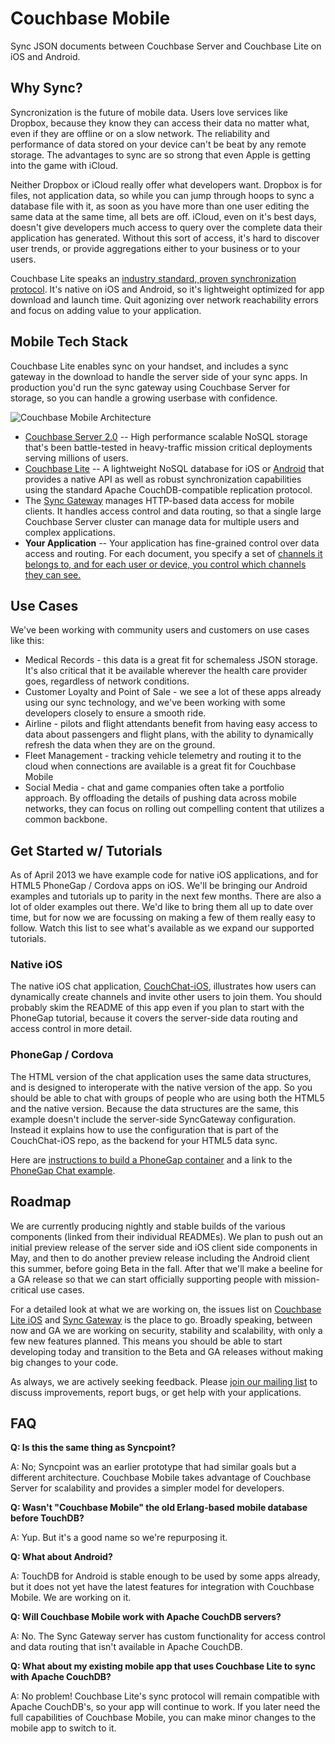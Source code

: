 Couchbase Mobile
======

Sync JSON documents between Couchbase Server and Couchbase Lite on iOS and Android.

## Why Sync?

Syncronization is the future of mobile data. Users love services like Dropbox, because they know they can access their data no matter what, even if they are offline or on a slow network. The reliability and performance of data stored on your device can't be beat by any remote storage. The advantages to sync are so strong that even Apple is getting into the game with iCloud.

Neither Dropbox or iCloud really offer what developers want. Dropbox is for files, not application data, so while you can jump through hoops to sync a database file with it, as soon as you have more than one user editing the same data at the same time, all bets are off. iCloud, even on it's best days, doesn't give developers much access to query over the complete data their application has generated. Without this sort of access, it's hard to discover user trends, or provide aggregations either to your business or to your users.

Couchbase Lite speaks an [industry standard, proven synchronization protocol](https://github.com/couchbase/couchbase-lite-ios/wiki/Replication-Algorithm). It's native on iOS and Android, so it's lightweight optimized for app download and launch time. Quit agonizing over network reachability errors and focus on adding value to your application.

## Mobile Tech Stack

Couchbase Lite enables sync on your handset, and includes a sync gateway in the download to handle the server side of your sync apps. In production you'd run the sync gateway using Couchbase Server for storage, so you can handle a growing userbase with confidence.

![Couchbase Mobile Architecture](http://jchris.ic.ht/files/slides/mobile-arch.png)

* [Couchbase Server 2.0](http://www.couchbase.com/couchbase-server/overview) -- High performance scalable NoSQL storage that's been battle-tested in heavy-traffic mission critical deployments serving millions of users.
* [Couchbase Lite](https://github.com/couchbase/couchbase-lite-ios) -- A lightweight NoSQL database for iOS or [Android](https://github.com/couchbaselabs/TouchDB-Android) that provides a native API as well as robust synchronization capabilities using the standard Apache CouchDB-compatible replication protocol.
* The [Sync Gateway](https://github.com/couchbaselabs/sync_gateway) manages HTTP-based data access for mobile clients. It handles access control and data routing, so that a single large Couchbase Server cluster can manage data for multiple users and complex applications.
* **Your Application** -- Your application has fine-grained control over data access and routing. For each document, you specify a set of [channels it belongs to, and for each user or device, you control which channels they can see.](https://github.com/couchbaselabs/sync_gateway/wiki/channels-access-control-and-data-routing-w-sync-function)

## Use Cases

We've been working with community users and customers on use cases like this:

* Medical Records - this data is a great fit for schemaless JSON storage. It's also critical that it be available wherever the health care provider goes, regardless of network conditions.
* Customer Loyalty and Point of Sale - we see a lot of these apps already using our sync technology, and we've been working with some developers closely to ensure a smooth ride.
* Airline - pilots and flight attendants benefit from having easy access to data about passengers and flight plans, with the ability to dynamically refresh the data when they are on the ground.
* Fleet Management - tracking vehicle telemetry and routing it to the cloud when connections are available is a great fit for Couchbase Mobile
* Social Media - chat and game companies often take a portfolio approach. By offloading the details of pushing data across mobile networks, they can focus on rolling out compelling content that utilizes a common backbone.

## Get Started w/ Tutorials

As of April 2013 we have example code for native iOS applications, and for HTML5 PhoneGap / Cordova apps on iOS. We'll be bringing our Android examples and tutorials up to parity in the next few months. There are also a lot of older examples out there. We'd like to bring them all up to date over time, but for now we are focussing on making a few of them really easy to follow. Watch this list to see what's available as we expand our supported tutorials.

### Native iOS

The native iOS chat application, [CouchChat-iOS](https://github.com/couchbaselabs/CouchChat-iOS), illustrates how users can dynamically create channels and invite other users to join them. You should probably skim the README of this app even if you plan to start with the PhoneGap tutorial, because it covers the server-side data routing and access control in more detail.

### PhoneGap / Cordova

The HTML version of the chat application uses the same data structures, and is designed to interoperate with the native version of the app. So you should be able to chat with groups of people who are using both the HTML5 and the native version. Because the data structures are the same, this example doesn't include the server-side SyncGateway configuration. Instead it explains how to use the configuration that is part of the CouchChat-iOS repo, as the backend for your HTML5 data sync.

Here are [instructions to build a PhoneGap container](https://github.com/couchbaselabs/LiteGap/wiki/Building-a-PhoneGap-Couchbase-Lite-Container) and a link to the [PhoneGap Chat example](https://github.com/couchbaselabs/CouchChat-PhoneGap).

## Roadmap

We are currently producing nightly and stable builds of the various components (linked from their individual READMEs). We plan to push out an initial preview release of the server side and iOS client side components in May, and then to do another preview release including the Android client this summer, before going Beta in the fall. After that we'll make a beeline for a GA release so that we can start officially supporting people with mission-critical use cases.

For a detailed look at what we are working on, the issues list on [Couchbase Lite iOS](https://github.com/couchbase/couchbase-lite-ios/issues) and [Sync Gateway](https://github.com/couchbaselabs/sync_gateway/issues) is the place to go. Broadly speaking, between now and GA we are working on security, stability and scalability, with only a few new features planned. This means you should be able to start developing today and transition to the Beta and GA releases without making big changes to your code.

As always, we are actively seeking feedback. Please [join our mailing list](https://groups.google.com/forum/#!forum/mobile-couchbase) to discuss improvements, report bugs, or get help with your applications.


## FAQ

**Q: Is this the same thing as Syncpoint?**

A: No; Syncpoint was an earlier prototype that had similar goals but a different architecture. Couchbase Mobile takes advantage of Couchbase Server for scalability and provides a simpler model for developers.

**Q: Wasn't "Couchbase Mobile" the old Erlang-based mobile database before TouchDB?**

A: Yup. But it's a good name so we're repurposing it.

**Q: What about Android?**

A: TouchDB for Android is stable enough to be used by some apps already, but it does not yet have the latest features for integration with Couchbase Mobile. We are working on it.

**Q: Will Couchbase Mobile work with Apache CouchDB servers?**

A: No. The Sync Gateway server has custom functionality for access control and data routing that isn't available in Apache CouchDB.

**Q: What about my existing mobile app that uses Couchbase Lite to sync with Apache CouchDB?**

A: No problem! Couchbase Lite's sync protocol will remain compatible with Apache CouchDB's, so your app will continue to work. If you later need the full capabilities of Couchbase Mobile, you can make minor changes to the mobile app to switch to it.
